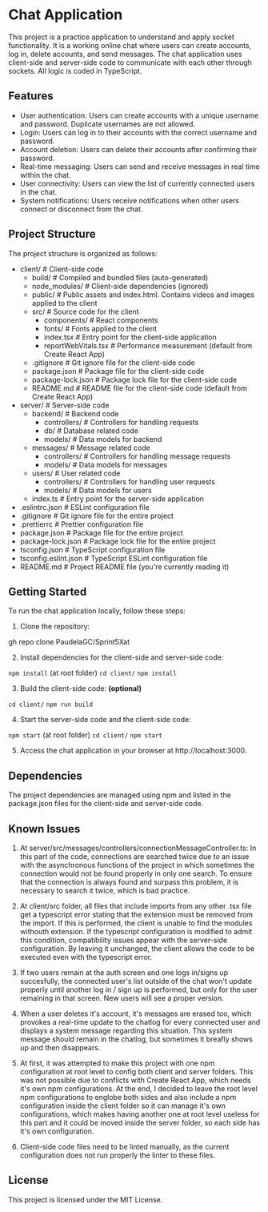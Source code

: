 # Chat Application

This project is a practice application to understand and apply socket functionality. It is a working online chat where users can create accounts, log in, delete accounts, and send messages. The chat application uses client-side and server-side code to communicate with each other through sockets.
All logic is coded in TypeScript.

## Features

- User authentication: Users can create accounts with a unique username and password. Duplicate usernames are not allowed.
- Login: Users can log in to their accounts with the correct username and password.
- Account deletion: Users can delete their accounts after confirming their password.
- Real-time messaging: Users can send and receive messages in real time within the chat.
- User connectivity: Users can view the list of currently connected users in the chat.
- System notifications: Users receive notifications when other users connect or disconnect from the chat.

## Project Structure

The project structure is organized as follows:

- client/                  # Client-side code
  - build/                 # Compiled and bundled files (auto-generated)
  - node_modules/          # Client-side dependencies (ignored)
  - public/                # Public assets and index.html. Contains videos and images applied to the client
  - src/                   # Source code for the client
    - components/          # React components
    - fonts/               # Fonts applied to the client
    - index.tsx            # Entry point for the client-side application
    - reportWebVitals.tsx  # Performance measurement (default from Create React App)
  - .gitignore             # Git ignore file for the client-side code
  - package.json           # Package file for the client-side code
  - package-lock.json      # Package lock file for the client-side code
  - README.md              # README file for the client-side code (default from Create React App)
- server/                  # Server-side code
  - backend/               # Backend code
    - controllers/         # Controllers for handling requests
    - db/                  # Database related code
    - models/              # Data models for backend
  - messages/              # Message related code
    - controllers/         # Controllers for handling message requests
    - models/              # Data models for messages
  - users/                 # User related code
    - controllers/         # Controllers for handling user requests
    - models/              # Data models for users
  - index.ts               # Entry point for the server-side application
- .eslintrc.json           # ESLint configuration file
- .gitignore               # Git ignore file for the entire project
- .prettierrc              # Prettier configuration file
- package.json             # Package file for the entire project
- package-lock.json        # Package lock file for the entire project
- tsconfig.json            # TypeScript configuration file
- tsconfig.eslint.json     # TypeScript ESLint configuration file
- README.md                # Project README file (you're currently reading it)


## Getting Started

To run the chat application locally, follow these steps:

1. Clone the repository:

gh repo clone PaudelaGC/Sprint5Xat

2. Install dependencies for the client-side and server-side code:

`npm install` (at root folder)
`cd client/`
`npm install`

3. Build the client-side code: **(optional)**

`cd client/`
`npm run build`

4. Start the server-side code and the client-side code:

`npm start` (at root folder)
`cd client/`
`npm start`

5. Access the chat application in your browser at http://localhost:3000.

## Dependencies
The project dependencies are managed using npm and listed in the package.json files for the client-side and server-side code.

## Known Issues

1. At server/src/messages/controllers/connectionMessageController.ts: In this part of the code, connections are searched twice due to
an issue with the asynchronous functions of the project in which sometimes the connection would not be found properly in only one search.
To ensure that the connection is always found and surpass this problem, it is necessary to search it twice, which is bad practice.

2. At client/src folder, all files that include imports from any other .tsx file get a typescript error stating that the extension must be
removed from the import. If this is performed, the client is unable to find the modules withouth extension. If the typescript configuration is
modified to admit this condition, compatibility issues appear with the server-side configuration. By leaving it unchanged, the client allows
the code to be executed even with the typescript error.

3. If two users remain at the auth screen and one logs in/signs up succesfully, the connected user's list outside of the chat won't update
properly until another log in / sign up is performed, but only for the user remaining in that screen. New users will see a proper version.

4. When a user deletes it's account, it's messages are erased too, which provokes a real-time update to the chatlog for every connected user
and displays a system message regarding this situation. This system message should remain in the chatlog, but sometimes it breafly shows up
and then disappears.

5. At first, it was attempted to make this project with one npm configuration at root level to config both client and server folders.
This was not possible due to conflicts with Create React App, which needs it's own npm configurations. At the end, I decided to leave
the root level npm configurations to englobe both sides and also include a npm configuration inside the client folder so it can
manage it's own configurations, which makes having another one at root level useless for this part and it could be moved inside the
server folder, so each side has it's own configuration.

6. Client-side code files need to be linted manually, as the current configuration does not run properly the linter to these files.

## License
This project is licensed under the MIT License.
